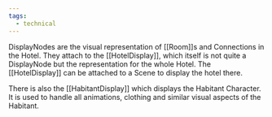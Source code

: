 ```yaml
---
tags:
  - technical
---
```

DisplayNodes are the visual representation of [[Room]]s and Connections in the Hotel. They attach to the [[HotelDisplay]], which itself is not quite a DisplayNode but the representation for the whole Hotel. The [[HotelDisplay]] can be attached to a Scene to display the hotel there.

There is also the [[HabitantDisplay]] which displays the Habitant Character. It is used to handle all animations, clothing and similar visual aspects of the Habitant.